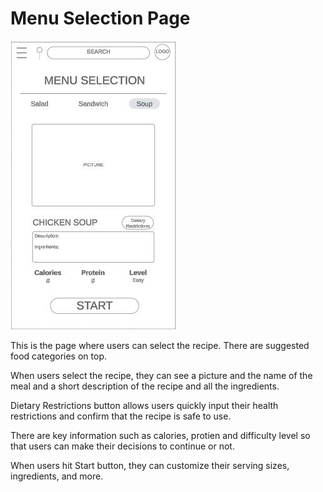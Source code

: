 # Menu Selection Page

![alt text](menu.JPG)

This is the page where users can select the recipe. There are suggested food categories on top. 

When users select the recipe, they can see a picture and the name of the meal and a short description of the recipe and all the ingredients.

Dietary Restrictions button allows users quickly input their health restrictions and confirm that the recipe is safe to use.

There are key information such as calories, protien and difficulty level so that users can make their decisions to continue or not.

When users hit Start button, they can customize their serving sizes, ingredients, and more.

